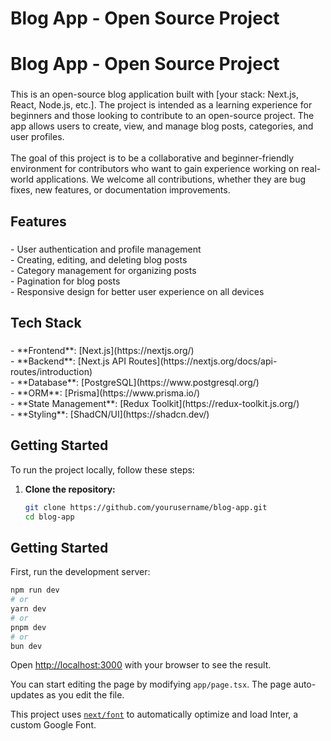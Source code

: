 # Blog App - Open Source Project

<h1 align="left">Blog App - Open Source Project</h1>

###

<p align="left">This is an open-source blog application built with [your stack: Next.js, React, Node.js, etc.]. The project is intended as a learning experience for beginners and those looking to contribute to an open-source project. The app allows users to create, view, and manage blog posts, categories, and user profiles.<br><br>The goal of this project is to be a collaborative and beginner-friendly environment for contributors who want to gain experience working on real-world applications. We welcome all contributions, whether they are bug fixes, new features, or documentation improvements.</p>

###

<h2 align="left">Features</h2>

###

<p align="left">- User authentication and profile management<br>- Creating, editing, and deleting blog posts<br>- Category management for organizing posts<br>- Pagination for blog posts<br>- Responsive design for better user experience on all devices</p>

###

<h2 align="left">Tech Stack</h2>

###

<p align="left">- **Frontend**: [Next.js](https://nextjs.org/)<br>- **Backend**: [Next.js API Routes](https://nextjs.org/docs/api-routes/introduction)<br>- **Database**: [PostgreSQL](https://www.postgresql.org/)<br>- **ORM**: [Prisma](https://www.prisma.io/)<br>- **State Management**: [Redux Toolkit](https://redux-toolkit.js.org/)<br>- **Styling**: [ShadCN/UI](https://shadcn.dev/)</p>

###

## Getting Started

To run the project locally, follow these steps:

1. **Clone the repository:**
   ```bash
   git clone https://github.com/yourusername/blog-app.git
   cd blog-app


## Getting Started

First, run the development server:

```bash
npm run dev
# or
yarn dev
# or
pnpm dev
# or
bun dev
```

Open [http://localhost:3000](http://localhost:3000) with your browser to see the result.

You can start editing the page by modifying `app/page.tsx`. The page auto-updates as you edit the file.

This project uses [`next/font`](https://nextjs.org/docs/basic-features/font-optimization) to automatically optimize and load Inter, a custom Google Font.
